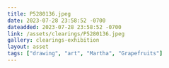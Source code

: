 ```yaml
---
title: P5280136.jpeg
date: 2023-07-28 23:58:52 -0700
dateadded: 2023-07-28 23:58:52 -0700
link: /assets/clearings/P5280136.jpeg
gallery: clearings-exhibition
layout: asset
tags: ["drawing", "art", "Martha", "Grapefruits"]
--- 
```

